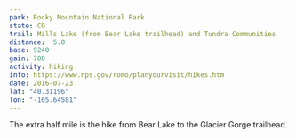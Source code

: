 ```yaml
---
park: Rocky Mountain National Park
state: CO
trail: Mills Lake (from Bear Lake trailhead) and Tundra Communities
distance:  5.8
base: 9240
gain: 780
activity: hiking
info: https://www.nps.gov/romo/planyourvisit/hikes.htm
date: 2016-07-23
lat: "40.31196"
lon: "-105.64581"
---
```

The extra half mile is the hike from Bear Lake to the Glacier Gorge trailhead.
